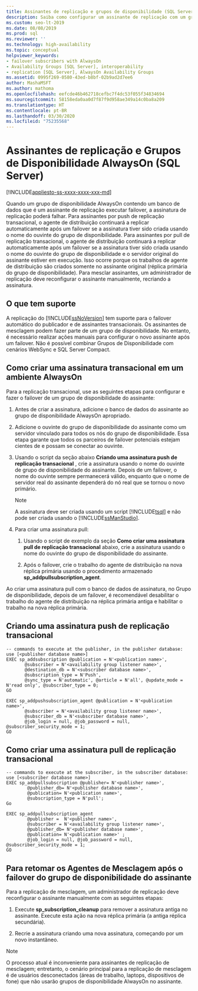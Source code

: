 ```yaml
---
title: Assinantes de replicação e grupos de disponibilidade (SQL Server)
description: Saiba como configurar um assinante de replicação com um grupo de disponibilidade Always On do SQL Server.
ms.custom: seo-lt-2019
ms.date: 08/08/2019
ms.prod: sql
ms.reviewer: ''
ms.technology: high-availability
ms.topic: conceptual
helpviewer_keywords:
- failover subscribers with AlwaysOn
- Availability Groups [SQL Server], interoperability
- replication [SQL Server], AlwaysOn Availability Groups
ms.assetid: 0995f269-0580-43ed-b8bf-02b9ad2d7ee6
author: MashaMSFT
ms.author: mathoma
ms.openlocfilehash: eefcde46b462718cefbc7f4dc53f055f34834694
ms.sourcegitcommit: 58158eda0aa0d7f87f9d958ae349a14c0ba8a209
ms.translationtype: HT
ms.contentlocale: pt-BR
ms.lasthandoff: 03/30/2020
ms.locfileid: "75235568"
---
```

# <a name="replication-subscribers-and-always-on-availability-groups-sql-server"></a>Assinantes de replicação e Grupos de Disponibilidade AlwaysOn (SQL Server)
[!INCLUDE[appliesto-ss-xxxx-xxxx-xxx-md](../../../includes/appliesto-ss-xxxx-xxxx-xxx-md.md)]

  Quando um grupo de disponibilidade AlwaysOn contendo um banco de dados que é um assinante de replicação executar failover, a assinatura de replicação poderá falhar. Para assinantes por push de replicação transacional, o agente de distribuição continuará a replicar automaticamente após um failover se a assinatura tiver sido criada usando o nome do ouvinte do grupo de disponibilidade. Para assinantes por pull de replicação transacional, o agente de distribuição continuará a replicar automaticamente após um failover se a assinatura tiver sido criada usando o nome do ouvinte do grupo de disponibilidade e o servidor original do assinante estiver em execução. Isso ocorre porque os trabalhos de agente de distribuição são criados somente no assinante original (réplica primária do grupo de disponibilidade). Para mesclar assinantes, um administrador de replicação deve reconfigurar o assinante manualmente, recriando a assinatura.  
  
## <a name="what-is-supported"></a>O que tem suporte  
 A replicação do [!INCLUDE[ssNoVersion](../../../includes/ssnoversion-md.md)] tem suporte para o failover automático do publicador e de assinantes transacionais. Os assinantes de mesclagem podem fazer parte de um grupo de disponibilidade. No entanto, é necessário realizar ações manuais para configurar o novo assinante após um failover. Não é possível combinar Grupos de Disponibilidade com cenários WebSync e SQL Server Compact.  
  
## <a name="how-to-create-transactional-subscription-in-an-always-on-environment"></a>Como criar uma assinatura transacional em um ambiente AlwaysOn  
 Para a replicação transacional, use as seguintes etapas para configurar e fazer o failover de um grupo de disponibilidade do assinante:  
  
1.  Antes de criar a assinatura, adicione o banco de dados do assinante ao grupo de disponibilidade AlwaysOn apropriado.  
  
2.  Adicione o ouvinte do grupo de disponibilidade do assinante como um servidor vinculado para todos os nós do grupo de disponibilidade. Essa etapa garante que todos os parceiros de failover potenciais estejam cientes de e possam se conectar ao ouvinte.  
  
3.  Usando o script da seção abaixo **Criando uma assinatura push de replicação transacional** , crie a assinatura usando o nome do ouvinte de grupo de disponibilidade do assinante. Depois de um failover, o nome do ouvinte sempre permanecerá válido, enquanto que o nome de servidor real do assinante dependerá do nó real que se tornou o novo primário.  
  
    > [!NOTE]  
    >  A assinatura deve ser criada usando um script [!INCLUDE[tsql](../../../includes/tsql-md.md)] e não pode ser criada usando o [!INCLUDE[ssManStudio](../../../includes/ssmanstudio-md.md)].  
  
4.  Para criar uma assinatura pull:  
  
    1.  Usando o script de exemplo da seção **Como criar uma assinatura pull de replicação transacional** abaixo, crie a assinatura usando o nome do ouvinte do grupo de disponibilidade do assinante. 
   
    2.  Após o failover, crie o trabalho do agente de distribuição na nova réplica primária usando o procedimento armazenado **sp_addpullsubscription_agent**. 
  
 Ao criar uma assinatura pull com o banco de dados de assinatura, no Grupo de disponibilidade, depois de um failover, é recomendável desabilitar o trabalho do agente de distribuição na réplica primária antiga e habilitar o trabalho na nova réplica primária.  
  
## <a name="creating-a-transactional-replication-push-subscription"></a>Criando uma assinatura push de replicação transacional  
  
```  
-- commands to execute at the publisher, in the publisher database:  
use [<publisher database name>]  
EXEC sp_addsubscription @publication = N'<publication name>',   
       @subscriber = N'<availability group listener name>',   
       @destination_db = N'<subscriber database name>',   
       @subscription_type = N'Push',   
       @sync_type = N'automatic', @article = N'all', @update_mode = N'read only', @subscriber_type = 0;  
GO  
  
EXEC sp_addpushsubscription_agent @publication = N'<publication name>',   
       @subscriber = N'<availability group listener name>',   
       @subscriber_db = N'<subscriber database name>',   
       @job_login = null, @job_password = null, @subscriber_security_mode = 1;  
GO  
```  

## <a name="creating-a-transactional-replication-pull-subscription"></a>Como criar uma assinatura pull de replicação transacional  
  
```  
-- commands to execute at the subscriber, in the subscriber database:  
use [<subscriber database name>]  
EXEC sp_addpullsubscription @publisher= N'<publisher name>',
        @publisher_db= N'<publisher database name>',
        @publication= N'<publication name>',
        @subscription_type = N'pull';
Go

EXEC sp_addpullsubscription_agent 
        @publisher =  N'<publisher name>', 
        @subscriber = N'<availability group listener name>',
        @publisher_db= N'<publisher database name>',
        @publication= N'<publication name>' ;
        @job_login = null, @job_password = null, @subscriber_security_mode = 1;  
GO
```  
  
## <a name="to-resume-the-merge-agents-after-the-availability-group-of-the-subscriber-fails-over"></a>Para retomar os Agentes de Mesclagem após o failover do grupo de disponibilidade do assinante  
 Para a replicação de mesclagem, um administrador de replicação deve reconfigurar o assinante manualmente com as seguintes etapas:  
  
1.  Execute **sp_subscription_cleanup** para remover a assinatura antiga no assinante. Execute esta ação na nova réplica primária (a antiga réplica secundária).  
  
2.  Recrie a assinatura criando uma nova assinatura, começando por um novo instantâneo.  
  
> [!NOTE]  
>  O processo atual é inconveniente para assinantes de replicação de mesclagem; entretanto, o cenário principal para a replicação de mesclagem é de usuários desconectados (áreas de trabalho, laptops, dispositivos de fone) que não usarão grupos de disponibilidade AlwaysOn no assinante.  
  
  
